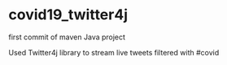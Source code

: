 # covid19_twitter4j
first commit of maven Java project 

Used Twitter4j library to stream live tweets filtered with #covid


